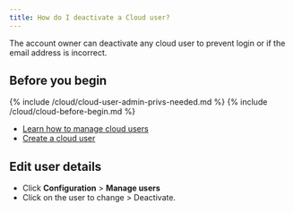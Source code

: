 ```yaml
---
title: How do I deactivate a Cloud user?
---
```


The account owner can deactivate any cloud user to prevent login or if the email address is incorrect.

## Before you begin

{% include /cloud/cloud-user-admin-privs-needed.md %}
{% include /cloud/cloud-before-begin.md %}
* [Learn how to manage cloud users](/cloud/configuration/cloud-users-manage)
* [Create a cloud user](/cloud/configuration/cloud-users-create)

## Edit user details

* Click **Configuration** > **Manage users**
* Click <span class="actionmenubutton"></span> on the user to change > Deactivate.
